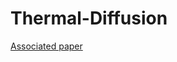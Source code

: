 # Thermal-Diffusion
[Associated paper]([https://pubs.aip.org/aapt/ajp/article-abstract/93/9/730/3359564/Computational-physics-in-the-advanced-lab?redirectedFrom=fulltext])
